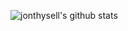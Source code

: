![jonthysell's github stats](https://github-readme-stats.vercel.app/api?username=jonthysell&count_private=true&show_icons=true&theme=graywhite)
